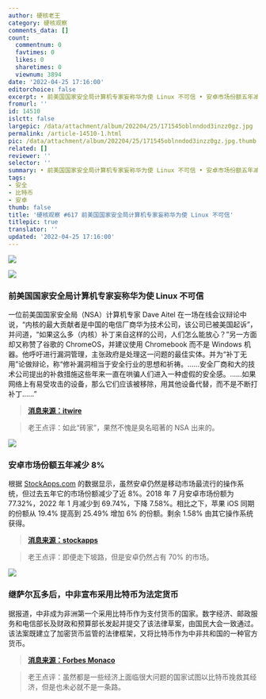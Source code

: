 ```yaml
---
author: 硬核老王
category: 硬核观察
comments_data: []
count:
  commentnum: 0
  favtimes: 0
  likes: 0
  sharetimes: 0
  viewnum: 3894
date: '2022-04-25 17:16:00'
editorchoice: false
excerpt: • 前美国国家安全局计算机专家妄称华为使 Linux 不可信 • 安卓市场份额五年减少 8% • 继萨尔瓦多后，中非宣布采用比特币为法定货币
fromurl: ''
id: 14510
islctt: false
largepic: /data/attachment/album/202204/25/171545oblnndod3inzz0gz.jpg
permalink: /article-14510-1.html
pic: /data/attachment/album/202204/25/171545oblnndod3inzz0gz.jpg.thumb.jpg
related: []
reviewer: ''
selector: ''
summary: • 前美国国家安全局计算机专家妄称华为使 Linux 不可信 • 安卓市场份额五年减少 8% • 继萨尔瓦多后，中非宣布采用比特币为法定货币
tags:
- 安全
- 比特币
- 安卓
thumb: false
title: '硬核观察 #617 前美国国家安全局计算机专家妄称华为使 Linux 不可信'
titlepic: true
translator: ''
updated: '2022-04-25 17:16:00'
---
```


![](/data/attachment/album/202204/25/171545oblnndod3inzz0gz.jpg)


![](/data/attachment/album/202204/25/171557s2w1vwzktt21tw2j.jpg)


### 前美国国家安全局计算机专家妄称华为使 Linux 不可信


一位前美国国家安全局（NSA）计算机专家 Dave Aitel 在一场在线会议辩论中说，“内核的最大贡献者是中国的电信厂商华为技术公司，该公司已被美国起诉”，并问道，“如果这么多（内核）补丁来自这样的公司，人们怎么能放心？”另一方面却又称赞了谷歌的 ChromeOS，并建议使用 Chromebook 而不是 Windows 机器。他呼吁进行漏洞管理，主张政府是处理这一问题的最佳实体。并为“补丁无用”论做辩论，称“修补漏洞相当于安全行业的思想和祈祷。……安全厂商和大的技术公司提出的补救措施这些年来一直在哄骗人们进入一种虚假的安全感。……如果网络上有易受攻击的设备，那么它们应该被移除，用其他设备代替，而不是不断打补丁……”



> 
> **[消息来源：itwire](https://itwire.com/business-it-news/security/patching-is-security-industry-s-thoughts-and-prayers-ex-nsa-man-aitel.html)**
> 
> 
> 



> 
> 老王点评：如此“砖家”，果然不愧是臭名昭著的 NSA 出来的。
> 
> 
> 


![](/data/attachment/album/202204/25/171606rxlmlqvcl00v0lcl.jpg)


### 安卓市场份额五年减少 8%


根据 [StockApps.com](http://stockapps.com/) 的数据显示，虽然安卓仍然是移动市场最流行的操作系统，但过去五年它的市场份额减少了近 8%。2018 年 7 月安卓市场份额为 77.32%，2022 年 1 月减少到 69.74%，下降 7.58%。相比之下，苹果 iOS 同期的份额从 19.4% 提高到 25.49% 增加 6% 的份额。剩余 1.58% 由其它操作系统获得。



> 
> **[消息来源：stockapps](https://stockapps.com/blog/android-loses-8-of-its-global-os-market-share-in-five-years/)**
> 
> 
> 



> 
> 老王点评：即便走下坡路，但是安卓仍然占有 70% 的市场。
> 
> 
> 


![](/data/attachment/album/202204/25/171620zgkfloc0ycocrrog.jpg)


### 继萨尔瓦多后，中非宣布采用比特币为法定货币


据报道，中非成为非洲第一个采用比特币作为支付货币的国家。数字经济、邮政服务和电信部长及财政和预算部长发起并提交了该法律草案，由国民大会一致通过。该法案既建立了加密货币监管的法律框架，又将比特币作为中非共和国的一种官方货币。



> 
> **[消息来源：Forbes Monaco](https://forbes.mc/article/first-african-country-adopt-bitcoin-legal-currency-central-african-republic)**
> 
> 
> 



> 
> 老王点评：虽然都是一些经济上面临很大问题的国家试图以比特币挽救其经济，但是也未必就不是一条路。
> 
> 
>